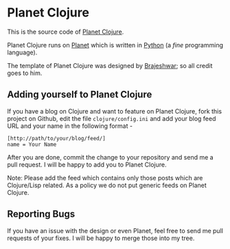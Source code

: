Planet Clojure
==============

This is the source code of [Planet Clojure](http://planet.clojure.in).

Planet Clojure runs on [Planet](http://planetplanet.org) which is
written in [Python](http://python.org/) (a *fine* programming language).

The template of Planet Clojure was designed by
[Brajeshwar](http://brajeshwar.com); so all credit goes to him.


Adding yourself to Planet Clojure
---------------------------------

If you have a blog on Clojure and want to feature on Planet Clojure,
fork this project on Github, edit the file `clojure/config.ini` and
add your blog feed URL and your name in the following format - 

    [http://path/to/your/blog/feed/]
    name = Your Name

After you are done, commit the change to your repository and send me a
pull request. I will be happy to add you to Planet Clojure.

Note: Please add the feed which contains only those posts which are 
Clojure/Lisp related. As a policy we do not put generic feeds on Planet 
Clojure. 

Reporting Bugs
--------------

If you have an issue with the design or even Planet, feel free to send
me pull requests of your fixes. I will be happy to  merge those into
my tree.
